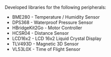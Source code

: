 Developed libraries for the following peripherals:

* BME280 - Temperature / Humidity Sensor
* DPS368 - Waterproof Pressure Sensor
* HBridgeKit2Go - Motor Controller
* HCSR04 - Distance Sensor
* LCD16x2 - LCD 16x2 Liquid Crystal Display
* TLV493D - Magnetic 3D Sensor
* VL53L0X - Time of Flight Sensor
